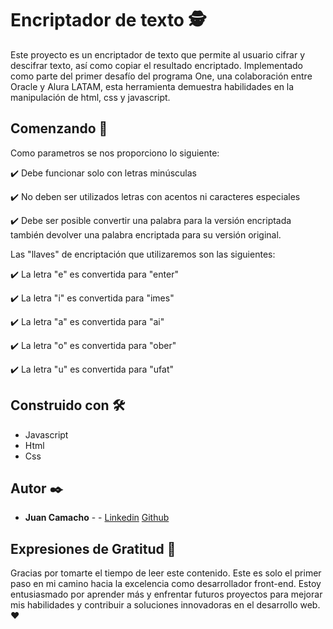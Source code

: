 # Encriptador de texto 🕵️

Este proyecto es un encriptador de texto que permite al usuario cifrar y descifrar texto, así como copiar el resultado encriptado. Implementado como parte del primer desafío del programa One, una colaboración entre Oracle y Alura LATAM, esta herramienta demuestra habilidades en la manipulación de html, css y javascript.

## Comenzando 🚀

Como parametros se nos proporciono lo siguiente:

✔️ Debe funcionar solo con letras minúsculas

✔️ No deben ser utilizados letras con acentos ni caracteres especiales

✔️ Debe ser posible convertir una palabra para la versión encriptada también  	 devolver una palabra encriptada para su versión original.

Las "llaves" de encriptación que utilizaremos son las siguientes:

✔️ La letra "e" es convertida para "enter"

✔️ La letra "i" es convertida para "imes"

✔️ La letra "a" es convertida para "ai"

✔️ La letra "o" es convertida para "ober"

✔️ La letra "u" es convertida para "ufat"

## Construido con 🛠️

- Javascript 
- Html
- Css

## Autor ✒️

* **Juan Camacho** - - [Linkedin](https://www.linkedin.com/in/juan-camacho-65aab3221/) [Github](https://github.com/JuanCamachocss/Challenge-Encriptador-de-texto)


## Expresiones de Gratitud 🎁

Gracias por tomarte el tiempo de leer este contenido. Este es solo el primer paso en mi camino hacia la excelencia como desarrollador front-end. Estoy entusiasmado por aprender más y enfrentar futuros proyectos para mejorar mis habilidades y contribuir a soluciones innovadoras en el desarrollo web. ❤️
